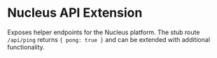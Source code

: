 # Nucleus API Extension

Exposes helper endpoints for the Nucleus platform. The stub route `/api/ping` returns `{ pong: true }` and can be extended with additional functionality.
